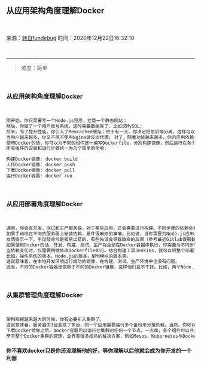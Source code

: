 <!--
 * @Descripttion: 
 * @version: 
 * @Author: miss zhang
 * @Date: 2020-12-22 16:31:52
 * @LastEditors: zhang zi fang
 * @LastEditTime: 2020-12-22 16:38:27
-->

## 从应用架构角度理解Docker

</br>

来源：[转自fundebug](https://blog.fundebug.com/2017/03/27/nodejs-docker/)   时间：2020年12月22日16:32:10

</br>

---

> 难度：简单

</br>

### 从应用架构角度理解Docker

</br>

```html
刚开始，你只需要写一个Node.js程序，挂载一个静态网站；
然后，你做了一个用户账号系统，这时需要数据库了，比如说MySQL; 
后来，为了提升性能，你引入了Memcached缓存；终于有一天，你决定把前后端分离，这样可以提高开发效率；
当用户越来越多，你又不得不使用Nginx做反向代理; 对了，随着功能越来越多，你的应用依赖也会越来越多…总之，你的应用架构只会越来越复杂。不同的组件的安装，配置与运行步骤各不相同，于是你不得不写一个很长的文档给新同事，只为了让他搭建一个开发环境。
使用Docker的话，你可以为不同的组件逐一编写Dockerfile，分别构建镜像，然后运行在各个容器中。这样做，将复杂的架构统一了
所有组件的安装和运行步骤统一为几个简单的命令:
```
```javascript
构建Docker镜像: docker build
上传Docker镜像: docker push
下载Docker镜像: docker pull
运行Docker容器: docker run

```
</br>

### 从应用部署角度理解Docker

</br>

```html
通常，你会有开发，测试和生产服务器，对于某些应用，还会需要进行构建。不同步骤的依赖会有一些不同，并且在不同的服务器上执行。
如果手动地在不同的服务器上安装依赖，是件很麻烦的事情。比如说，当你需要为Node.js应用添加一个新的npm模块，或者升级一下Node.js，是不是得重复操作很多次？
友情提示一下，手动敲命令是极易出错的，有些失误会导致致命的后果（参考最近Gitlab误删数据库与AWS的S3故障）。
如果使用Docker的话，开发、构建、测试、生产将全部在Docker容器中执行，你需要为不同步骤编写不同的Dockerfile。
当依赖变化时，仅需要稍微修改Dockerfile即可。结合构建工具Jenkins，就可以将整个部署流程自动化。另一方面，Dockerfile将Docker镜像描述得非常精准，能够保证很强的一致性。
比如，操作系统的版本，Node.js的版本，NPM模块的版本等。
这就意味着，在本地开发环境运行成功的镜像，在构建、测试、生产环境中也没有问题。
还有，不同的Docker容器是依赖于不同的Docker镜像，这样他们互不干扰。比如，两个Node.js应用可以分别使用不同版本的Node.js。
```

</br>

### 从集群管理角度理解Docker

</br>

```html
架构规模越来越大的时候，你有必要引入集群了。
这就意味着，服务器由1台变成了多台，同一个应用需要运行多个备份来分担负载。当然，你可以手动对集群的功能进行划分: Nginx服务器，Node.js服务器，MySQL服务器，测试服务器，生产服务器…这样做的好处是简单粗暴；也可以说财大气粗，因为资源闲置会非常严重。还有一点，每次新增节点的时候，你就不得不花大量时间进行安装与配置，这其实是一种低效的重复劳动。
下载Docker镜像之后，Docker容器可以运行在集群的任何一个节点。一方面，各个组件可以共享主机，且互不干扰；另一方面，也不需要在集群的节点上安装和配置任何组件。
至于整个Docker集群的管理，业界有很多成熟的解决方案，例如Mesos，Kubernetes与Docker Swarm。这些集群系统提供了调度，服务发现，负载均衡等功能，让整个集群变成一个整体。
```

#### 你不喜欢docker只是你还没理解他的好，等你理解以后他就会成为你开发的一个利器